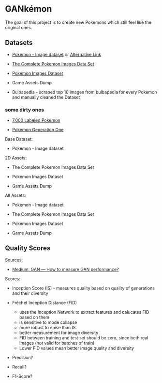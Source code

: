 # GANkémon

The goal of this project is to create new Pokemons which still feel like the original ones.

## Datasets
- [Pokemon - Image dataset](https://huggingface.co/datasets/huggan/pokemon) or [Alternative Link](https://www.kaggle.com/datasets/djilax/pkmn-image-dataset)

- [The Complete Pokemon Images Data Set](https://www.kaggle.com/datasets/arenagrenade/the-complete-pokemon-images-data-set)

- [Pokemon Images Dataset](https://www.kaggle.com/datasets/kvpratama/pokemon-images-dataset)

- Game Assets Dump

- Bulbapedia - scraped top 10 images from bulbapedia for every Pokemon and manually cleaned the Dataset

### some dirty ones

- [7,000 Labeled Pokemon](https://www.kaggle.com/datasets/lantian773030/pokemonclassification)

- [Pokemon Generation One](https://www.kaggle.com/datasets/thedagger/pokemon-generation-one)

Base Dataset:

- Pokemon - Image dataset

2D Assets:

- The Complete Pokemon Images Data Set

- Pokemon Images Dataset

- Game Assets Dump

All Assets: 

- Pokemon - Image dataset

- The Complete Pokemon Images Data Set

- Pokemon Images Dataset

- Game Assets Dump

## Quality Scores

Sources: 

- [Medium: GAN — How to measure GAN performance?](https://jonathan-hui.medium.com/gan-how-to-measure-gan-performance-64b988c47732)

Scores: 

- Inception Score (IS) - measures quality based on quality of generations and their diversity

- Fréchet Inception Distance (FID)
    - uses the Inception Network to extract features and calucates FID based on them
    - is sensitive to mode collapse
    - more robust to noise than IS
    - better measurement for image diversity
    - FID between training and test set should be zero, since both real images (not valid for batches of train)
    - Lower FID values mean better image quality and diversity

- Precision?
- Recall?
- F1-Score?

